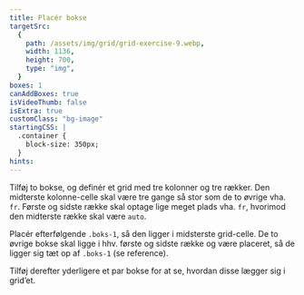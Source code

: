```yaml
---
title: Placér bokse
targetSrc:
  {
    path: /assets/img/grid/grid-exercise-9.webp,
    width: 1136,
    height: 700,
    type: "img",
  }
boxes: 1
canAddBoxes: true
isVideoThumb: false
isExtra: true
customClass: "bg-image"
startingCSS: |
  .container {
    block-size: 350px;
  }
hints:
---
```


Tilføj to bokse, og definér et grid med tre kolonner og tre rækker. Den midterste kolonne-celle skal være tre gange så stor som de to øvrige vha. <code data-type="value">fr</code>. Første og sidste række skal optage lige meget plads vha. <code data-type="value">fr</code>, hvorimod den midterste række skal være <code data-type="value">auto</code>.

Placér efterfølgende <code class="token selector">.boks-1</code>, så den ligger i midsterste grid-celle. De to øvrige bokse skal ligge i hhv. første og sidste række og være placeret, så de ligger sig tæt op af <code class="token selector">.boks-1</code> (se reference).

Tilføj derefter yderligere et par bokse for at se, hvordan disse lægger sig i grid’et.
